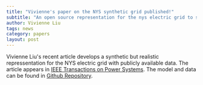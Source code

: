 ```yaml
---
title: "Vivienne's paper on the NYS synthetic grid published!"
subtitle: "An open source representation for the nys electric grid to support power grid and market transition studies"
author: Vivienne Liu
tags: news
category: papers
layout: post
---
```


Vivienne Liu's recent article develops a synthetic but realistic repressentation for the NYS electric grid with publicly available data. The article appears in [IEEE Transactions on Power Systems](https://ieeexplore.ieee.org/abstract/document/9866561).
The model and data can be found in [Github Repository](https://github.com/AndersonEnergyLab-Cornell/NYgrid).
